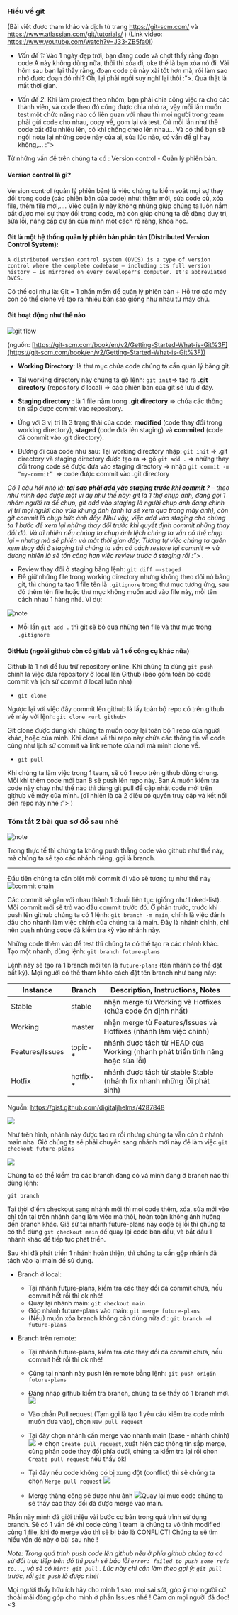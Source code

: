 
### Hiểu về git

(Bài viết được tham khảo và dịch từ trang https://git-scm.com/ và https://www.atlassian.com/git/tutorials/ )
(Link video: https://www.youtube.com/watch?v=J33-ZB5fa0I)

+ *Vấn đề 1:*  Vào 1 ngày đẹp trời, bạn đang code và chợt thấy rằng đoạn code A này không dùng nữa, thôi thì xóa đi, oke thế là bạn xóa nó đi. Vài hôm sau bạn lại thấy rằng, đoạn code cũ này xài tốt hơn mà, rồi làm sao nhớ được đoạn đó nhỉ? Oh, lại phải ngồi suy nghĩ lại thôi :”>. Quả thật là mất thời gian.

+ *Vấn đề 2*: Khi làm project theo nhóm, bạn phải chia công việc ra cho các thành viên, và code theo đó cũng được chia nhỏ ra, vậy mỗi lần muốn test một chức năng nào có liên quan với nhau thì mọi người trong team phải gửi code cho nhau, copy về, gom lại và test. Cứ mỗi lần như thế code bắt đầu nhiều lên, có khi chồng chéo lên nhau… Và có thể bạn sẽ ngồi note lại những code này của ai, sửa lúc nào, có vấn đề gì hay không,... :">

Từ những vấn đề trên chúng ta có : Version control - Quản lý phiên bản.

#### Version control là gì?

Version control (quản lý phiên bản) là việc chúng ta kiểm soát mọi sự thay đổi trong code (các phiên bản của code) như: thêm mới, sửa code cũ, xóa file, thêm file mới,…. Việc quản lý này không những giúp chúng ta luôn nắm bắt được mọi sự thay đổi trong code, mà còn giúp chúng ta dễ dàng duy trì, sửa lỗi, nâng cấp dự án của mình  một cách rõ ràng, khoa học.

#### Git là một hệ thống quản lý phiên bản phân tán (Distributed Version Control System):

```A distributed version control system (DVCS) is a type of version control where the complete codebase — including its full version history — is mirrored on every developer's computer. It's abbreviated DVCS.```

Có  thể coi như là: Git = 1 phần mềm để quản lý phiên bản + Hỗ trợ các máy con có thể clone về tạo ra nhiều bản sao giống như nhau từ máy chủ.

#### Git hoạt động như thế nào

![git flow](/lecture02/gitflow.png)

(nguồn: [https://git-scm.com/book/en/v2/Getting-Started-What-is-Git%3F](https://git-scm.com/book/en/v2/Getting-Started-What-is-Git%3F))

+ **Working Directory**: là thư mục chứa code chúng ta cần quản lý bằng git.

+ Tại working directory này chúng ta gõ lệnh: ```git init```=> tạo ra **.git directory**
 (repository ở local) => các phiên bản của git sẽ lưu ở đây.

+ **Staging directory** : là 1 file nằm trong **.git directory** => chứa các thông tin sắp được commit vào repository.

+ Ứng với 3 vị trí là 3 trạng thái của code: **modified** (code thay đổi trong working directory), **staged** (code đưa lên staging) và **commited** (code đã commit vào .git directory).

+ Đường đi của code như sau:  Tại working directory nhập: ```git init``` => .git directory và staging directory được tạo ra => gõ ```git add .``` => những thay đổi trong code sẽ được đưa vào staging directory => nhập ```git commit -m “my-commit” ```=> code được commit vào .git directory

*Có 1 câu hỏi nhỏ là: **tại sao phải add vào staging trước khi commit ?** – theo như mình đọc được một ví dụ như thế này: git là 1 thợ chụp ảnh, đang gọi 1 nhóm người ra để chụp, git add vào staging là người chụp ảnh đang chỉnh vị trí mọi người cho vừa khung ảnh (anh ta sẽ xem qua trong máy ảnh), còn git commit là chụp bức ảnh đấy. Như vậy, việc add vào staging cho chúng ta 1 bước để xem lại những thay đổi trước khi quyết định commit những thay đổi đó. Và dĩ nhiên nếu chúng ta chụp ảnh lệch chúng ta vẫn có thể chụp lại – nhưng mà sẽ phiền và mất thời gian đấy. Tương tự việc chúng ta quên xem thay đổi ở staging thì chúng ta vẫn có cách restore lại commit => và đương nhiên là sẽ tốn công hơn việc review trước ở staging rồi :”> .*

* Review thay đổi ở staging bằng lệnh: ```git diff –-staged``` 
* Để giữ những file trong working directory nhưng không theo dõi nó bằng git, thì chúng ta tạo 1 file tên là ```.gitignore``` trong thư mục tương ứng, sau đó thêm tên file hoặc thư mục không muốn add vào file này, mỗi tên cách nhau 1 hàng nhé. Ví dụ:

![note](/lecture02/gitignore.png)

* Mỗi lần ```git add .``` thì git sẽ bỏ qua những tên file và thư mục trong ```.gitignore```

#### GitHub (ngoài github còn có gitlab và 1 số công cụ khác nữa)

Github là 1 nơi để lưu trữ repository online. Khi chúng ta dùng ```git push``` chính là việc đưa repository ở local lên Github (bao gồm toàn bộ code commit và lịch sử commit ở local luôn nha)

+ ```git clone```

Ngược lại với việc đẩy commit lên github là lấy toàn bộ repo có trên github về máy với lệnh:
```git clone <url github>```

Git clone được dùng khi chúng ta muốn copy lại toàn bộ 1 repo của người khác, hoặc của mình. Khi clone về thì repo này chứa các thông tin về code cũng như lịch sử commit và link remote của nơi mà mình clone về.

+ ```git pull```

Khi chúng ta làm việc trong 1 team, sẽ có 1 repo trên github dùng chung. Mỗi khi thêm code mới bạn B sẽ push lên repo này. Bạn A muốn kiểm tra code này chạy như thế nào thì dùng git pull để cập nhật code mới trên github về máy của mình. (dĩ nhiên là cả 2 điều có quyền truy cập và kết nối đến repo này nhé :”> )

### Tóm tắt 2 bài qua sơ đồ sau nhé

![note](/lecture02/github.svg)

Trong thực tế thì chúng ta không push thẳng code vào github như thế này, mà chúng ta sẽ tạo các nhánh riêng, gọi là branch.

***********

Đầu tiên chúng ta cần biết mỗi commit đi vào sẽ tương tự như thế này
![commit chain](/lecture02/git-commit-chain.png)

Các commit sẽ gắn với nhau thành 1 chuỗi liên tục (giống như linked-list). Mỗi commit mới sẽ trỏ vào đầu commit trước đó. Ở phần trước, trước khi push lên github chúng ta có 1 lệnh:
``git branch -m main``, chính là việc đánh dấu cho nhánh làm việc chính của chúng ta là main. Đây là nhánh chính, chỉ nên push những code đã kiểm tra kỹ vào nhánh này.

Những code thêm vào để test thì chúng ta có thể tạo ra các nhánh khác. Tạo một nhánh, dùng lệnh:  ```git branch future-plans```

Lệnh này sẽ tạo ra 1 branch mới tên là ```future-plans``` (tên nhánh có thể đặt bất kỳ). Mọi người có thể tham khảo cách đặt tên branch như bảng này:

<table>
  <thead>
    <tr>
      <th>Instance</th>
      <th>Branch</th>
      <th>Description, Instructions, Notes</th>
    </tr>
  </thead>
  <tbody>
    <tr>
      <td>Stable</td>
      <td>stable</td>
      <td>nhận merge từ Working và Hotfixes (chứa code ổn định nhất)</td>
    </tr>
    <tr>
      <td>Working</td>
      <td>master</td>
      <td>nhận merge từ Features/Issues và Hotfixes (nhánh làm việc chính)</td>
    </tr>
    <tr>
      <td>Features/Issues</td>
      <td>topic-*</td>
      <td>nhánh được tách từ HEAD của Working (nhánh phát triển tính năng hoặc sửa lỗi)</td>
    </tr>
    <tr>
      <td>Hotfix</td>
      <td>hotfix-*</td>
      <td>nhánh được tách từ stable Stable (nhánh fix nhanh những lỗi phát sinh)</td>
    </tr>
  </tbody>
</table>

Nguồn: https://gist.github.com/digitaljhelms/4287848


![](/lecture02/git-branch-01.png)

Như trên hình, nhánh này được tạo ra rồi nhưng chúng ta vẫn còn ở nhánh main nha. Giờ chúng ta sẽ phải chuyển sang nhánh mới này để làm việc
```git checkout future-plans```

![](/lecture02/git-branch-02.png)

Chúng ta có thể kiểm tra các branch đang có và mình đang ở branch nào thì dùng lệnh:

```git branch```

Tại thời điểm checkout sang nhánh mới thì mọi code thêm, xóa, sửa mới vào chỉ tồn tại trên nhánh đang làm việc mà thôi, hoàn toàn không ảnh hưởng đến branch khác.
Giả sử tại nhanh future-plans này code bị lỗi thì chúng ta có thể dùng ```git checkout main``` để quay lại code ban đầu, và bắt đầu 1 nhánh khác để tiếp tục phát triển.

Sau khi đã phát triển 1 nhánh hoàn thiện, thì chúng ta cần gộp nhánh đã tách vào lại main để sử dụng.
+ Branch ở local:
 
	* Tại nhánh future-plans, kiểm tra các thay đổi đã commit chưa, nếu commit hết rồi thì ok nhé!
	* Quay lại nhánh main: ``git checkout main``
	* Gộp nhánh future-plans vào main: ``git merge future-plans``
	* (Nếu) muốn xóa branch không cần dùng nữa đi: ``git branch -d future-plans``
+ Branch trên remote:
	* Tại nhánh future-plans, kiểm tra các thay đổi đã commit chưa, nếu commit hết rồi thì ok nhé!
	* Cũng tại nhánh này push lên remote bằng lệnh: ``git push origin future-plans``
	* Đăng nhập github kiểm tra branch, chúng ta sẽ thấy có 1 branch mới.    
![](/lecture02/github-branch-1.png)

    * Vào phần Pull request (Tạm gọi là tạo 1 yêu cầu kiểm tra code mình muốn đưa vào), chọn ``New pull request`` 
	* Tại đây chọn nhánh cần merge vào nhánh main (base - nhánh chính) ![](/lecture02/github-branch-3.png) => chọn ``Create pull request``, xuất hiện các thông tin sắp merge, cùng phần code thay đổi phía dưới, chúng ta kiểm tra lại rồi chọn ``Create pull request`` nếu thấy ok!
	* Tại đây nếu code không có bị xung đột (conflict) thì sẽ chúng ta chọn ``Merge pull request`` ![](/lecture02/github-branch-4.png)
	* Merge thàng công sẽ được như ảnh ![](/lecture02/github-branch-5.png)Quay lại mục code chúng ta sẽ thấy các thay đổi đã được merge vào main.
  

Phần này mình đã giới thiệu vài bước cơ bản trong quá trình sử dụng branch. Sẽ có 1 vấn đề khi code cùng 1 team là chúng ta vô tình modified cùng 1 file, khi đó merge vào thì sẽ bị báo là CONFLICT! Chúng ta sẽ tìm hiểu vấn đề này ở bài sau nhé !

*Note: Trong quá trình push code lên github nếu ở phía github chúng ta có sử đổi trực tiếp trên đó thì push sẽ báo lỗi ``error: failed to push some refs to...``, và sẽ có ``hint: git pull`` . Lúc này chỉ cần làm theo gợi ý: ``git pull`` trước, rồi ``git push`` là được nhé!*


Mọi người thấy hữu ích hãy cho mình 1 sao, mọi sai sót, góp ý mọi người cứ thoải mái đóng góp cho mình ở phần Issues nhé ! Cảm ơn mọi người đã đọc! <3
